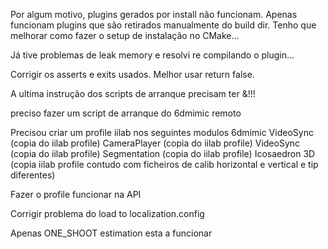 Por algum motivo, plugins gerados por install não funcionam.
Apenas funcionam plugins que são retirados manualmente do build dir.
Tenho que melhorar como fazer o setup de instalação no CMake...

Já tive problemas de leak memory e resolvi re compilando o plugin...

Corrigir os asserts e exits usados. Melhor usar return false.

A ultima instrução dos scripts de arranque precisam ter &!!!

preciso fazer um script de arranque do 6dmimic remoto

Precisou criar um profile iilab nos seguintes modulos 6dmimic
VideoSync (copia do iilab profile)
CameraPlayer (copia do iilab profile)
VideoSync (copia do iilab profile)
Segmentation (copia do iilab profile)
Icosaedron 3D (copia iilab profile contudo com ficheiros de calib horizontal e vertical e tip diferentes)

Fazer o profile funcionar na API

Corrigir problema do load to localization.config

Apenas ONE_SHOOT estimation esta a funcionar
